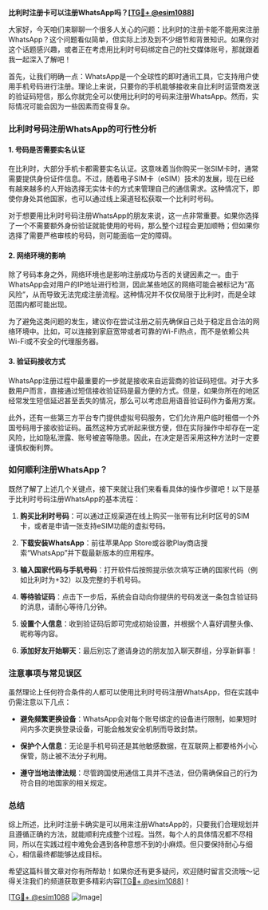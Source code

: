 **比利时注册卡可以注册WhatsApp吗？[[TG💪+ @esim1088](https://t.me/s/esim1088)]**

大家好，今天咱们来聊聊一个很多人关心的问题：比利时的注册卡能不能用来注册WhatsApp？这个问题看似简单，但实际上涉及到不少细节和背景知识。如果你对这个话题感兴趣，或者正在考虑用比利时号码绑定自己的社交媒体账号，那就跟着我一起深入了解吧！

首先，让我们明确一点：WhatsApp是一个全球性的即时通讯工具，它支持用户使用手机号码进行注册。理论上来说，只要你的手机能够接收来自比利时运营商发送的验证码短信，那么你就完全可以使用比利时的号码来注册WhatsApp。然而，实际情况可能会因为一些因素而变得复杂。

### **比利时号码注册WhatsApp的可行性分析**

#### **1. 号码是否需要实名认证**
在比利时，大部分手机卡都需要实名认证。这意味着当你购买一张SIM卡时，通常需要提供身份证件信息。不过，随着电子SIM卡（eSIM）技术的发展，现在已经有越来越多的人开始选择无实体卡的方式来管理自己的通信需求。这种情况下，即使你身处其他国家，也可以通过线上渠道轻松获取一个比利时号码。

对于想要用比利时号码注册WhatsApp的朋友来说，这一点非常重要。如果你选择了一个不需要额外身份验证就能使用的号码，那么整个过程会更加顺畅；但如果你选择了需要严格审核的号码，则可能面临一定的障碍。

#### **2. 网络环境的影响**
除了号码本身之外，网络环境也是影响注册成功与否的关键因素之一。由于WhatsApp会对用户的IP地址进行检测，因此某些地区的网络可能会被标记为“高风险”，从而导致无法完成注册流程。这种情况并不仅仅局限于比利时，而是全球范围内都可能出现。

为了避免这类问题的发生，建议你在尝试注册之前先确保自己处于稳定且合法的网络环境中。比如，可以连接到家庭宽带或者可靠的Wi-Fi热点，而不是依赖公共Wi-Fi或不安全的代理服务器。

#### **3. 验证码接收方式**
WhatsApp注册过程中最重要的一步就是接收来自运营商的验证码短信。对于大多数用户而言，直接通过短信接收验证码是最方便的方式。但是，如果你所在的地区经常发生短信延迟甚至丢失的情况，那么可以考虑启用语音验证码作为备用方案。

此外，还有一些第三方平台专门提供虚拟号码服务，它们允许用户临时租借一个外国号码用于接收验证码。虽然这种方式听起来很方便，但在实际操作中却存在一定风险，比如隐私泄露、账号被盗等隐患。因此，在决定是否采用这种方法时一定要谨慎权衡利弊。

### **如何顺利注册WhatsApp？**

既然了解了上述几个关键点，接下来就让我们来看看具体的操作步骤吧！以下是基于比利时号码注册WhatsApp的基本流程：

1. **购买比利时号码**：可以通过正规渠道在线上购买一张带有比利时区号的SIM卡，或者是申请一张支持eSIM功能的虚拟号码。
   
2. **下载安装WhatsApp**：前往苹果App Store或谷歌Play商店搜索“WhatsApp”并下载最新版本的应用程序。

3. **输入国家代码与手机号码**：打开软件后按照提示依次填写正确的国家代码（例如比利时为+32）以及完整的手机号码。

4. **等待验证码**：点击下一步后，系统会自动向你提供的号码发送一条包含验证码的消息，请耐心等待几分钟。

5. **设置个人信息**：收到验证码后即可完成初始设置，并根据个人喜好调整头像、昵称等内容。

6. **添加好友开始聊天**：最后别忘了邀请身边的朋友加入聊天群组，分享新鲜事！

### **注意事项与常见误区**

虽然理论上任何符合条件的人都可以使用比利时号码注册WhatsApp，但在实践中仍需注意以下几点：

- **避免频繁更换设备**：WhatsApp会对每个账号绑定的设备进行限制，如果短时间内多次更换登录设备，可能会触发安全机制而导致封禁。
  
- **保护个人信息**：无论是手机号码还是其他敏感数据，在互联网上都要格外小心保管，防止被不法分子利用。

- **遵守当地法律法规**：尽管跨国使用通信工具并不违法，但仍需确保自己的行为符合目的地国家的相关规定。

### **总结**

综上所述，比利时注册卡确实是可以用来注册WhatsApp的，只要我们合理规划并且遵循正确的方法，就能顺利完成整个过程。当然，每个人的具体情况都不尽相同，所以在实践过程中难免会遇到各种意想不到的小麻烦。但只要保持耐心与细心，相信最终都能够达成目标。

希望这篇科普文章对你有所帮助！如果你还有更多疑问，欢迎随时留言交流哦～记得关注我们的频道获取更多精彩内容[[TG💪+ @esim1088](https://t.me/s/esim1088)]！

[[TG💪+ @esim1088](https://t.me/s/esim1088) ![Image](https://i.postimg.cc/4NQfJmqS/Snipaste-2025-05-13-00-14-12.png)]